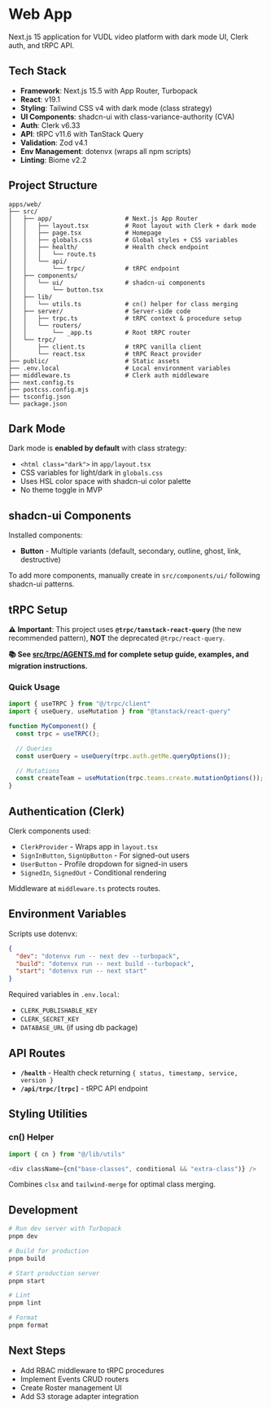 # Web App

Next.js 15 application for VUDL video platform with dark mode UI, Clerk auth, and tRPC API.

## Tech Stack

- **Framework**: Next.js 15.5 with App Router, Turbopack
- **React**: v19.1
- **Styling**: Tailwind CSS v4 with dark mode (class strategy)
- **UI Components**: shadcn-ui with class-variance-authority (CVA)
- **Auth**: Clerk v6.33
- **API**: tRPC v11.6 with TanStack Query
- **Validation**: Zod v4.1
- **Env Management**: dotenvx (wraps all npm scripts)
- **Linting**: Biome v2.2

## Project Structure

```
apps/web/
├── src/
│   ├── app/                    # Next.js App Router
│   │   ├── layout.tsx          # Root layout with Clerk + dark mode
│   │   ├── page.tsx            # Homepage
│   │   ├── globals.css         # Global styles + CSS variables
│   │   ├── health/             # Health check endpoint
│   │   │   └── route.ts
│   │   └── api/
│   │       └── trpc/           # tRPC endpoint
│   ├── components/
│   │   └── ui/                 # shadcn-ui components
│   │       └── button.tsx
│   ├── lib/
│   │   └── utils.ts            # cn() helper for class merging
│   ├── server/                 # Server-side code
│   │   ├── trpc.ts             # tRPC context & procedure setup
│   │   └── routers/
│   │       └── _app.ts         # Root tRPC router
│   └── trpc/
│       ├── client.ts           # tRPC vanilla client
│       └── react.tsx           # tRPC React provider
├── public/                     # Static assets
├── .env.local                  # Local environment variables
├── middleware.ts               # Clerk auth middleware
├── next.config.ts
├── postcss.config.mjs
├── tsconfig.json
└── package.json
```

## Dark Mode

Dark mode is **enabled by default** with class strategy:

- `<html class="dark">` in `app/layout.tsx`
- CSS variables for light/dark in `globals.css`
- Uses HSL color space with shadcn-ui color palette
- No theme toggle in MVP

## shadcn-ui Components

Installed components:
- **Button** - Multiple variants (default, secondary, outline, ghost, link, destructive)

To add more components, manually create in `src/components/ui/` following shadcn-ui patterns.

## tRPC Setup

**⚠️ Important**: This project uses **`@trpc/tanstack-react-query`** (the new recommended pattern), **NOT** the deprecated `@trpc/react-query`.

**📚 See [src/trpc/AGENTS.md](./src/trpc/AGENTS.md) for complete setup guide, examples, and migration instructions.**

### Quick Usage

```typescript
import { useTRPC } from "@/trpc/client"
import { useQuery, useMutation } from "@tanstack/react-query"

function MyComponent() {
  const trpc = useTRPC();

  // Queries
  const userQuery = useQuery(trpc.auth.getMe.queryOptions());

  // Mutations
  const createTeam = useMutation(trpc.teams.create.mutationOptions());
}
```

## Authentication (Clerk)

Clerk components used:
- `ClerkProvider` - Wraps app in `layout.tsx`
- `SignInButton`, `SignUpButton` - For signed-out users
- `UserButton` - Profile dropdown for signed-in users
- `SignedIn`, `SignedOut` - Conditional rendering

Middleware at `middleware.ts` protects routes.

## Environment Variables

Scripts use dotenvx:

```json
{
  "dev": "dotenvx run -- next dev --turbopack",
  "build": "dotenvx run -- next build --turbopack",
  "start": "dotenvx run -- next start"
}
```

Required variables in `.env.local`:
- `CLERK_PUBLISHABLE_KEY`
- `CLERK_SECRET_KEY`
- `DATABASE_URL` (if using db package)

## API Routes

- **`/health`** - Health check returning `{ status, timestamp, service, version }`
- **`/api/trpc/[trpc]`** - tRPC API endpoint

## Styling Utilities

### cn() Helper

```typescript
import { cn } from "@/lib/utils"

<div className={cn("base-classes", conditional && "extra-class")} />
```

Combines `clsx` and `tailwind-merge` for optimal class merging.

## Development

```bash
# Run dev server with Turbopack
pnpm dev

# Build for production
pnpm build

# Start production server
pnpm start

# Lint
pnpm lint

# Format
pnpm format
```

## Next Steps

- Add RBAC middleware to tRPC procedures
- Implement Events CRUD routers
- Create Roster management UI
- Add S3 storage adapter integration

